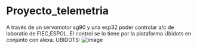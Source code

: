 # Proyecto_telemetria
A través de un servomotor sg90 y una esp32  poder controlar a/c de laboratio de FIEC,ESPOL. El control se lo tiene por la plataforma Ubidots en conjunto con alexa.
UBIDOTS:
![image](https://user-images.githubusercontent.com/74065771/185275671-f8214411-a545-4b11-9b52-595917e8f6a1.png)
